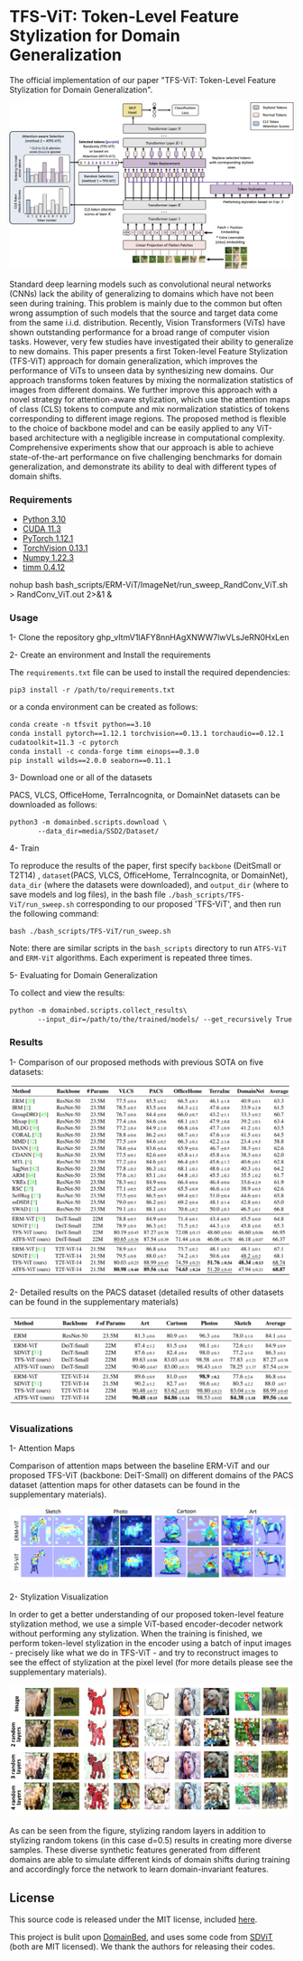 # TFS-ViT: Token-Level Feature Stylization for Domain Generalization

The official implementation of our paper "TFS-ViT: Token-Level Feature Stylization for Domain Generalization".

![image](figs/main.png)

Standard deep learning models such as convolutional neural networks (CNNs) lack the ability of generalizing to domains which have not been seen during training. This problem is mainly due to the common but often wrong assumption of such models that the source and target data come from the same i.i.d. distribution. Recently, Vision Transformers (ViTs) have shown outstanding performance for a broad range of computer vision tasks. However, very few studies have investigated their ability to generalize to new domains. This paper presents a first Token-level Feature Stylization (TFS-ViT) approach for domain generalization, which improves the performance of ViTs to unseen data by synthesizing new domains. Our approach transforms token features by mixing the normalization statistics of images from different domains. We further improve this approach with a novel strategy for attention-aware stylization, which use the attention maps of class (CLS) tokens to compute and mix normalization statistics of tokens corresponding to different image regions. The proposed method is flexible to the choice of backbone model and can be easily applied to any ViT-based architecture with a negligible increase in computational complexity. Comprehensive experiments show that our approach is able to achieve state-of-the-art performance on five challenging benchmarks for domain generalization, and demonstrate its ability to deal with different types of domain shifts.

### Requirements
- [Python 3.10](https://www.python.org/)
- [CUDA 11.3](https://developer.nvidia.com/cuda-zone)
- [PyTorch 1.12.1](https://pytorch.org/)
- [TorchVision 0.13.1](https://pytorch.org/)
- [Numpy 1.22.3](https://numpy.org/)
- [timm 0.4.12](https://github.com/rwightman/pytorch-image-models)


nohup bash bash_scripts/ERM-ViT/ImageNet/run_sweep_RandConv_ViT.sh > RandConv_ViT.out 2>&1 &
### Usage
1- Clone the repository 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

2- Create an environment and Install the requirements

The `requirements.txt` file can be used to install the required dependencies:
```
pip3 install -r /path/to/requirements.txt 
```
or a conda environment can be created as follows:

```
conda create -n tfsvit python==3.10
conda install pytorch==1.12.1 torchvision==0.13.1 torchaudio==0.12.1 cudatoolkit=11.3 -c pytorch
conda install -c conda-forge timm einops==0.3.0
pip install wilds==2.0.0 seaborn==0.11.1
```

3- Download one or all of the datasets

PACS, VLCS, OfficeHome, TerraIncognita, or DomainNet datasets can be downloaded as follows:
```
python3 -m domainbed.scripts.download \
       --data_dir=media/SSD2/Dataset/
```

4- Train

To reproduce the results of the paper, first specify `backbone` (DeitSmall or T2T14) , `dataset`(PACS, VLCS, OfficeHome, TerraIncognita, or DomainNet), `data_dir` (where the datasets were downloaded), and `output_dir` (where to save models and log files), in the bash file `./bash_scripts/TFS-ViT/run_sweep.sh` corresponding to our proposed 'TFS-ViT', and then run the following command:

```
bash ./bash_scripts/TFS-ViT/run_sweep.sh
```


Note: there are similar scripts in the `bash_scripts` directory to run `ATFS-ViT` and `ERM-ViT` algorithms. Each experiment is repeated three times. 

5- Evaluating for Domain Generalization

To collect and view the results:

```
python -m domainbed.scripts.collect_results\
       --input_dir=/path/to/the/trained/models/ --get_recursively True
```

### Results
1- Comparison of our proposed methods with previous SOTA on five datasets:

![image](figs/res1.png)

2- Detailed results on the PACS dataset (detailed results of other datasets can be found in the supplementary materials)

![image](figs/res2.png)


### Visualizations
1- Attention Maps

Comparison of attention maps between the baseline ERM-ViT and our proposed TFS-ViT (backbone: DeiT-Small) on different domains of the PACS dataset (attention maps for other datasets can be found in the supplementary materials).

![image](figs/vis1.png)

2- Stylization Visualization 

In order to get a better understanding of our proposed token-level feature stylization method, we use a simple ViT-based encoder-decoder network without performing any stylization. When the training is finished, we perform token-level stylization in the encoder using a batch of input images - precisely like what we do in TFS-ViT - and try to reconstruct images to see the effect of stylization at the pixel level (for more details please see the supplementary materials).

![image](figs/vis2.png)

As can be seen from the figure, stylizing random layers in addition to stylizing random tokens (in this case d=0.5) results in creating more diverse samples. These diverse synthetic features generated from different domains are able to simulate different kinds of domain shifts during training and accordingly force the network to learn domain-invariant features.


## License

This source code is released under the MIT license, included [here](./LICENSE).

This project is bulit upon [DomainBed](https://github.com/facebookresearch/DomainBed), and uses some code from [SDViT](https://github.com/maryam089/sdvit) (both are MIT licensed). We thank the authors for releasing their codes.
